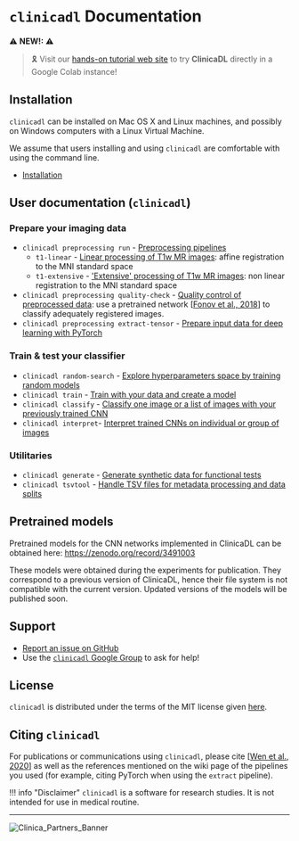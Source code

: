 # `clinicadl` Documentation

:warning: **NEW!:** :warning:
> :reminder_ribbon: Visit our [hands-on tutorial web
site](https://aramislab.paris.inria.fr/clinicadl/tuto/intro.html) to try **ClinicaDL** directly in a Google Colab instance!

## Installation

`clinicadl` can be installed on Mac OS X and Linux machines, and possibly on Windows computers with a Linux Virtual Machine.

We assume that users installing and using `clinicadl` are comfortable with using the command line.

- [Installation](./Installation.md)

## User documentation (`clinicadl`)

### Prepare your imaging data
- `clinicadl preprocessing run` - [Preprocessing pipelines](Preprocessing/Introduction.md)
    - `t1-linear` - [Linear processing of T1w MR images](Preprocessing/T1_Linear.md): affine registration to the MNI standard space
    - `t1-extensive` - ['Extensive' processing of T1w MR images](Preprocessing/T1_Extensive.md): non linear registration to the MNI standard space
- `clinicadl preprocessing quality-check` - [Quality control of preprocessed data](Preprocessing/QualityCheck.md): use a pretrained network [[Fonov et al., 2018](https://www.biorxiv.org/content/10.1101/303487v1)] to classify adequately registered images.
- `clinicadl preprocessing extract-tensor` - [Prepare input data for deep learning with PyTorch](Preprocessing/Extract.md)


### Train & test your classifier
- `clinicadl random-search` - [Explore hyperparameters space by training random models](./RandomSearch.md)
- `clinicadl train` - [Train with your data and create a model](./Train/Introduction.md)
- `clinicadl classify` - [Classify one image or a list of images with your previously trained CNN](./Classify.md)
- `clinicadl interpret`- [Interpret trained CNNs on individual or group of images](./Interpret.md)

### Utilitaries <!--used for the preparation of imaging data and/or training your classifier-->

- `clinicadl generate` - [Generate synthetic data for functional tests](./Generate.md)
- `clinicadl tsvtool` - [Handle TSV files for metadata processing and data splits](./TSVTools.md)


## Pretrained models

Pretrained models for the CNN networks implemented in ClinicaDL can be obtained here:
<https://zenodo.org/record/3491003>  

These models were obtained during the experiments for publication.
They correspond to a previous version of ClinicaDL, hence their file system is not compatible with the current version.
Updated versions of the models will be published soon.

## Support
- [Report an issue on GitHub](https://github.com/aramis-lab/AD-DL/issues)
- Use the [`clinicadl` Google Group](https://groups.google.com/forum/#!forum/clinica-user) to ask for help!

## License
`clinicadl` is distributed under the terms of the MIT license given [here](https://github.com/aramis-lab/AD-DL/blob/dev/LICENSE.txt).

## Citing `clinicadl`
For publications or communications using `clinicadl`, please cite [[Wen et al., 2020](https://doi.org/10.1016/j.media.2020.101694)] 
as well as the references mentioned on the wiki page of the pipelines you used 
(for example, citing PyTorch when using the `extract` pipeline).

!!! info "Disclaimer"
    `clinicadl` is a software for research studies. It is not intended for use in medical routine.

---

![Clinica_Partners_Banner](https://aramislab.paris.inria.fr/clinica/docs/public/latest/img/Clinica_Partners_Banner.png)
